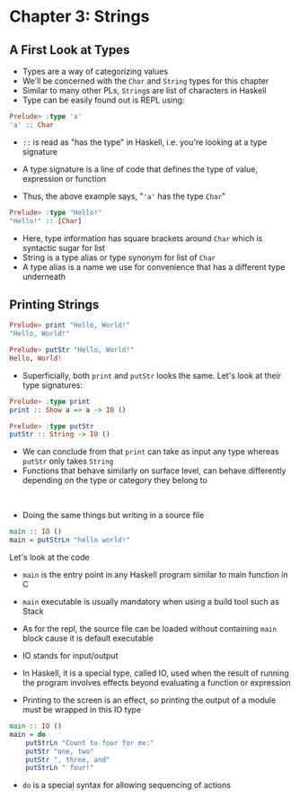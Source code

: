 # Chapter 3: Strings

## A First Look at Types
- Types are a way of categorizing values
- We'll be concerned with the `Char` and `String` types for this chapter
- Similar to many other PLs, `String`s are list of characters in Haskell
- Type can be easily found out is REPL using:

```Haskell
Prelude> :type 'a'
'a' :: Char
```

- `::` is read as "has the type" in Haskell, i.e. you're looking at a type signature
- A type signature is a line of code that defines the type of value, expression or function

- Thus, the above example says, "`'a'` has the type `Char`" 

```Haskell
Prelude> :type "Hello!"
"Hello!" :: [Char]
```

- Here, type information has square brackets around `Char` which is syntactic sugar for list
- String is a type alias or type synonym for list of `Char`
- A type alias is a name we use for convenience that has a different type underneath

## Printing Strings

```Haskell
Prelude> print "Hello, World!"
"Hello, World!"
```

```Haskell
Prelude> putStr "Hello, World!"
Hello, World!
```

- Superficially, both `print` and `putStr` looks the same. Let's look at their type signatures:

```Haskell
Prelude> :type print
print :: Show a => a -> IO ()
```

```Haskell
Prelude> :type putStr
putStr :: String -> IO ()
```

- We can conclude from that `print` can take as input any type whereas `putStr` only takes `String`
- Functions that behave similarly on surface level, can behave differently depending on the type or category they belong to

<br>

- Doing the same things but writing in a source file

```Haskell
main :: IO ()
main = putStrLn "hello world!"
```

Let's look at the code
- `main` is the entry point in any Haskell program similar to main function in C
- `main` executable is usually mandatory when using a build tool such as Stack
- As for the repl, the source file can be loaded without containing `main` block cause it is default executable

- IO stands for input/output
- In Haskell, it is a special type, called IO, used when the result of running the program involves effects beyond evaluating a function or expression
- Printing to the screen is an effect, so printing the output of a module must be wrapped in this IO type

```Haskell
main :: IO ()
main = do
    putStrLn "Count to four for me:"
    putStr "one, two"
    putStr ", three, and"
    putStrLn " four!"
```

- `do` is a special syntax for allowing sequencing of actions